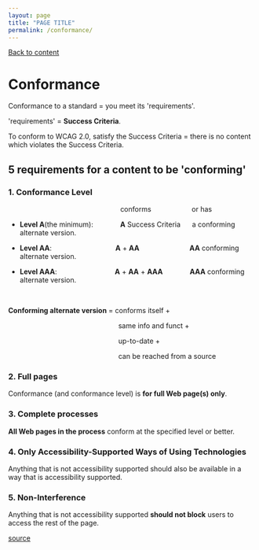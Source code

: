 ```yaml
---
layout: page
title: "PAGE TITLE"
permalink: /conformance/
---
```

<link rel="stylesheet" href="/assets/css/style.css?v=07f9abc06ad55cffb2433692575c223659db012e" media="screen"><link rel="stylesheet" href="/css/style.css">
<a class="back-link" href="https://shoshiko.github.io">Back to content</a>
   
<div class="inner" markdown="1">

# Conformance

Conformance to a standard = you meet its 'requirements'.

'requirements' = **Success Criteria**.

To conform to WCAG 2.0, satisfy the Success Criteria = there is no content which violates the Success Criteria.

## 5 requirements for a content to be 'conforming'

### 1. Conformance Level

&nbsp;&nbsp;&nbsp;&nbsp;&nbsp;&nbsp;&nbsp;&nbsp;&nbsp;&nbsp;&nbsp;&nbsp;&nbsp;&nbsp;&nbsp;&nbsp;&nbsp;&nbsp;&nbsp;&nbsp;&nbsp;&nbsp;&nbsp;&nbsp;&nbsp;&nbsp;&nbsp;&nbsp;&nbsp;&nbsp;&nbsp;&nbsp;&nbsp;&nbsp;&nbsp;&nbsp;&nbsp;&nbsp;&nbsp;&nbsp;&nbsp;&nbsp;&nbsp;&nbsp;&nbsp;&nbsp;&nbsp;&nbsp;&nbsp;&nbsp;&nbsp;&nbsp;&nbsp;&nbsp;&nbsp;&nbsp;&nbsp;&nbsp;conforms&nbsp;&nbsp;&nbsp;&nbsp;&nbsp;&nbsp;&nbsp;&nbsp;&nbsp;&nbsp;&nbsp;&nbsp;&nbsp;&nbsp;&nbsp;&nbsp;&nbsp;&nbsp;&nbsp;&nbsp;&nbsp;or has

- **Level A**(the minimum): &nbsp;&nbsp;&nbsp;&nbsp;&nbsp;&nbsp;&nbsp;&nbsp;&nbsp;&nbsp;&nbsp;&nbsp;&nbsp;**A** Success Criteria &nbsp;&nbsp;&nbsp;&nbsp;&nbsp;a conforming alternate version.
  
- **Level AA**:  &nbsp;&nbsp;&nbsp;&nbsp;&nbsp;&nbsp;&nbsp;&nbsp;&nbsp;&nbsp;&nbsp;&nbsp;&nbsp;&nbsp;&nbsp;&nbsp;&nbsp;&nbsp;&nbsp;&nbsp;&nbsp;&nbsp;&nbsp;&nbsp;&nbsp;&nbsp;&nbsp;&nbsp;&nbsp;&nbsp;&nbsp;&nbsp;**A** + **AA** &nbsp;&nbsp;&nbsp;&nbsp;&nbsp;&nbsp;&nbsp;&nbsp;&nbsp;&nbsp;&nbsp;&nbsp;&nbsp;&nbsp;&nbsp;&nbsp;&nbsp;&nbsp;&nbsp;&nbsp;&nbsp;&nbsp;&nbsp;&nbsp;&nbsp;**AA** conforming alternate version.
  
- **Level AAA**: &nbsp;&nbsp;&nbsp;&nbsp;&nbsp;&nbsp;&nbsp;&nbsp;&nbsp;&nbsp;&nbsp;&nbsp;&nbsp;&nbsp;&nbsp;&nbsp;&nbsp;&nbsp;&nbsp;&nbsp;&nbsp;&nbsp;&nbsp;&nbsp;&nbsp;&nbsp;&nbsp;&nbsp; **A** + **AA** + **AAA** &nbsp;&nbsp;&nbsp;&nbsp;&nbsp;&nbsp;&nbsp;&nbsp;&nbsp;&nbsp;&nbsp;&nbsp;&nbsp;**AAA** conforming alternate version.

&nbsp;

**Conforming alternate version** = conforms itself + 

&nbsp;&nbsp;&nbsp;&nbsp;&nbsp;&nbsp;&nbsp;&nbsp;&nbsp;&nbsp;&nbsp;&nbsp;&nbsp;&nbsp;&nbsp;&nbsp;&nbsp;&nbsp;&nbsp;&nbsp;&nbsp;&nbsp;&nbsp;&nbsp;&nbsp;&nbsp;&nbsp;&nbsp;&nbsp;&nbsp;&nbsp;&nbsp;&nbsp;&nbsp;&nbsp;&nbsp;&nbsp;&nbsp;&nbsp;&nbsp;&nbsp;&nbsp;&nbsp;&nbsp;&nbsp;&nbsp;&nbsp;&nbsp;&nbsp;&nbsp;&nbsp;&nbsp;&nbsp;&nbsp;&nbsp;&nbsp;&nbsp;same info  and funct + 

&nbsp;&nbsp;&nbsp;&nbsp;&nbsp;&nbsp;&nbsp;&nbsp;&nbsp;&nbsp;&nbsp;&nbsp;&nbsp;&nbsp;&nbsp;&nbsp;&nbsp;&nbsp;&nbsp;&nbsp;&nbsp;&nbsp;&nbsp;&nbsp;&nbsp;&nbsp;&nbsp;&nbsp;&nbsp;&nbsp;&nbsp;&nbsp;&nbsp;&nbsp;&nbsp;&nbsp;&nbsp;&nbsp;&nbsp;&nbsp;&nbsp;&nbsp;&nbsp;&nbsp;&nbsp;&nbsp;&nbsp;&nbsp;&nbsp;&nbsp;&nbsp;&nbsp;&nbsp;&nbsp;&nbsp;&nbsp;&nbsp;up-to-date + 

&nbsp;&nbsp;&nbsp;&nbsp;&nbsp;&nbsp;&nbsp;&nbsp;&nbsp;&nbsp;&nbsp;&nbsp;&nbsp;&nbsp;&nbsp;&nbsp;&nbsp;&nbsp;&nbsp;&nbsp;&nbsp;&nbsp;&nbsp;&nbsp;&nbsp;&nbsp;&nbsp;&nbsp;&nbsp;&nbsp;&nbsp;&nbsp;&nbsp;&nbsp;&nbsp;&nbsp;&nbsp;&nbsp;&nbsp;&nbsp;&nbsp;&nbsp;&nbsp;&nbsp;&nbsp;&nbsp;&nbsp;&nbsp;&nbsp;&nbsp;&nbsp;&nbsp;&nbsp;&nbsp;&nbsp;&nbsp;&nbsp;can be reached from a source

### 2. Full pages

Conformance (and conformance level) is **for full Web page(s) only**.

### 3. Complete processes

 **All Web pages in the process** conform at the specified level or better.

### 4. Only Accessibility-Supported Ways of Using Technologies

 Anything that is not accessibility supported should also be available in a way that is accessibility supported.

### 5. Non-Interference

 Anything that is not accessibility supported **should not block** users to access the rest of the page.

 [source](https://www.w3.org/TR/UNDERSTANDING-WCAG20/conformance.html#uc-conforming-alt-versions-head)

</div>